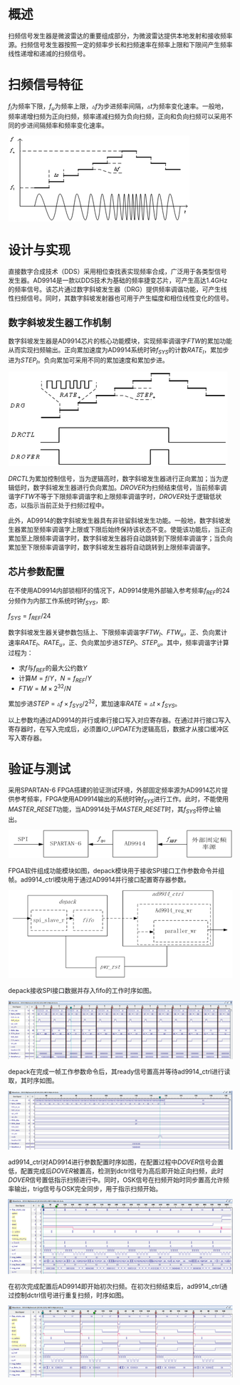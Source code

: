 # 概述
扫频信号发生器是微波雷达的重要组成部分，为微波雷达提供本地发射和接收频率源。扫频信号发生器按照一定的频率步长和扫频速率在频率上限和下限间产生频率线性递增和递减的扫频信号。
# 扫频信号特征
$f_l$为频率下限，$f_u$为频率上限，$\vartriangle f$为步进频率间隔，$\vartriangle t$为频率变化速率。一般地，频率递增扫频为正向扫频，频率递减扫频为负向扫频，正向和负向扫频可以采用不同的步进间隔频率和频率变化速率。

![1](https://github.com/TheWrangler/PSTR17R5B/blob/master/png/sweep.png)
# 设计与实现
直接数字合成技术（DDS）采用相位查找表实现频率合成，广泛用于各类型信号发生器。AD9914是一款以DDS技术为基础的频率捷变芯片，可产生高达1.4GHz的频率信号。该芯片通过数字斜坡发生器（DRG）提供频率调谐功能，可产生线性扫频信号。同时，其数字斜坡发射器也可用于产生幅度和相位线性变化的信号。
## 数字斜坡发生器工作机制
数字斜坡发生器是AD9914芯片的核心功能模块，实现频率调谐字$FTW$的累加功能从而实现扫频输出。正向累加速度为AD9914系统时钟$f_{SYS}$的计数$RATE_l$，累加步进为$STEP_l$。负向累加可采用不同的累加速度和累加步进。

![2](https://github.com/TheWrangler/PSTR17R5B/blob/master/png/drg.png)

$DRCTL$为累加控制信号，当为逻辑高时，数字斜坡发生器进行正向累加；当为逻辑低时，数字斜坡发生器进行负向累加。$DROVER$为扫频结束信号，当前频率调谐字$FTW$不等于下限频率调谐字和上限频率调谐字时，$DROVER$处于逻辑低状态，以指示当前正处于扫频过程中。

此外，AD9914的数字斜坡发生器具有非驻留斜坡发生功能。一般地，数字斜坡发生器累加至频率调谐字上限或下限后始终保持该状态不变。使能该功能后，当正向累加至上限频率调谐字时，数字斜坡发生器将自动跳转到下限频率调谐字；当负向累加至下限频率调谐字时，数字斜坡发生器将自动跳转到上限频率调谐字。
## 芯片参数配置
在不使用AD9914内部锁相环的情况下，AD9914使用外部输入参考频率$f_{REF}$的24分频作为内部工作系统时钟$f_{SYS}$，即:

$f_{SYS}=f_{REF}/24$

数字斜坡发生器关键参数包括上、下限频率调谐字$FTW_l$、$FTW_u$，正、负向累计速率$RATE_l$、$RATE_u$，正、负向累加步进$STEP_l$、$STEP_u$。其中，频率调谐字计算过程为：
+ 求$f$与$f_{REF}$的最大公约数$Y$
+ 计算$M=f/Y$，$N=f_{REF}/Y$
+ $FTW=M \times 2^{32}/N$

累加步进$STEP=\vartriangle f \times f_{SYS}/2^{32}$，累加速率$RATE=\vartriangle t \times f_{SYS}$。

以上参数均通过AD9914的并行或串行接口写入对应寄存器。在通过并行接口写入寄存器时，在写入完成后，必须置$IO\_UPDATE$为逻辑高后，数据才从接口缓冲区写入寄存器。
# 验证与测试
采用SPARTAN-6 FPGA搭建的验证测试环境，外部固定频率源为AD9914芯片提供参考频率，FPGA使用AD9914输出的系统时钟$f_{SYS}$进行工作。此时，不能使用$MASTER\_RESET$功能，当AD9914处于$MASTER\_RESET$时，其$f_{SYS}$将停止输出。

![3](https://github.com/TheWrangler/PSTR17R5B/blob/master/png/hw.png)

FPGA软件组成功能模块如图，depack模块用于接收SPI接口工作参数命令并组帧。ad9914_ctrl模块用于通过AD9914并行接口配置寄存器参数。

![4](https://github.com/TheWrangler/PSTR17R5B/blob/master/png/sw.png)

depack接收SPI接口数据并存入fifo的工作时序如图。

![5](https://github.com/TheWrangler/PSTR17R5B/blob/master/png/depack.png)

depack在完成一帧工作参数命令后，其ready信号置高并等待ad9914_ctrl进行读取，其时序如图。

![6](https://github.com/TheWrangler/PSTR17R5B/blob/master/png/cmd_recv_completed.png)

ad9914_ctrl对AD9914进行参数配置时序如图，在配置过程中$DOVER$信号会置低，配置完成后$DOVER$被置高，检测到dctrl信号为高后即开始正向扫频，此时$DOVER$信号置低指示扫频进行中。同时，OSK信号在扫频开始时同步置高允许频率输出，trig信号与OSK完全同步，用于指示扫频开始。

![7](https://github.com/TheWrangler/PSTR17R5B/blob/master/png/init_sweep.png)

在初次完成配置后AD9914即开始初次扫频。在初次扫频结束后，ad9914_ctrl通过控制dctrl信号进行重复扫频，时序如图。

![8](https://github.com/TheWrangler/PSTR17R5B/blob/master/png/resweep.png)